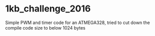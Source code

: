 # 1kb_challenge_2016
Simple PWM and timer code for an ATMEGA328, tried to cut down the compile code size to below 1024 bytes
